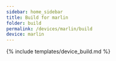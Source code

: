 ```yaml
---
sidebar: home_sidebar
title: Build for marlin
folder: build
permalink: /devices/marlin/build
device: marlin
---
```

{% include templates/device_build.md %}
